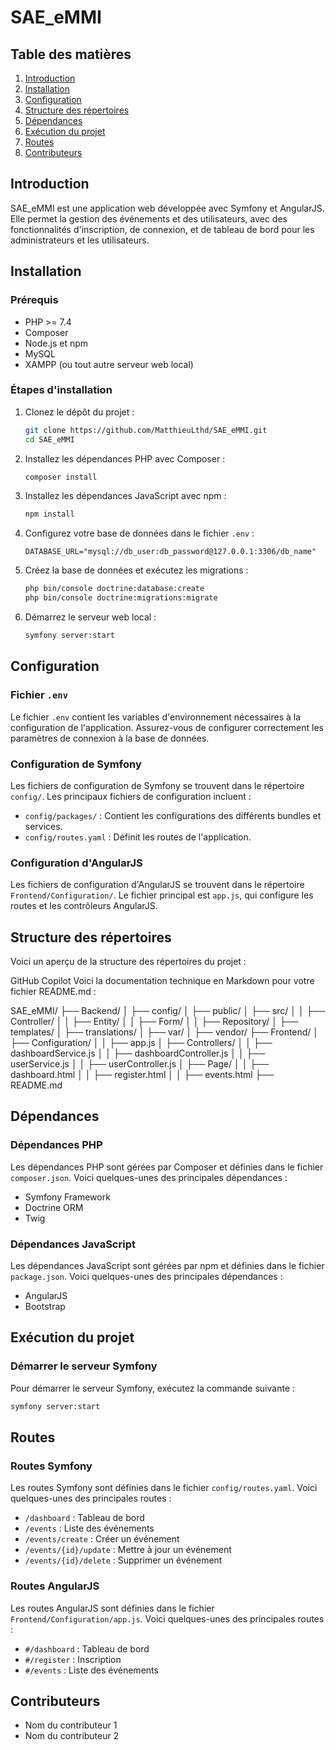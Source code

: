 # SAE_eMMI

## Table des matières

1. [Introduction](#introduction)
2. [Installation](#installation)
3. [Configuration](#configuration)
4. [Structure des répertoires](#structure-des-répertoires)
5. [Dépendances](#dépendances)
6. [Exécution du projet](#exécution-du-projet)
7. [Routes](#routes)
8. [Contributeurs](#contributeurs)

## Introduction

SAE_eMMI est une application web développée avec Symfony et AngularJS. Elle permet la gestion des événements et des utilisateurs, avec des fonctionnalités d'inscription, de connexion, et de tableau de bord pour les administrateurs et les utilisateurs.

## Installation

### Prérequis

- PHP >= 7.4
- Composer
- Node.js et npm
- MySQL
- XAMPP (ou tout autre serveur web local)

### Étapes d'installation

1. Clonez le dépôt du projet :

    ```bash
    git clone https://github.com/MatthieuLthd/SAE_eMMI.git
    cd SAE_eMMI
    ```

2. Installez les dépendances PHP avec Composer :

    ```bash
    composer install
    ```

3. Installez les dépendances JavaScript avec npm :

    ```bash
    npm install
    ```

4. Configurez votre base de données dans le fichier `.env` :

    ```dotenv
    DATABASE_URL="mysql://db_user:db_password@127.0.0.1:3306/db_name"
    ```

5. Créez la base de données et exécutez les migrations :

    ```bash
    php bin/console doctrine:database:create
    php bin/console doctrine:migrations:migrate
    ```

6. Démarrez le serveur web local :

    ```bash
    symfony server:start
    ```

## Configuration

### Fichier `.env`

Le fichier `.env` contient les variables d'environnement nécessaires à la configuration de l'application. Assurez-vous de configurer correctement les paramètres de connexion à la base de données.

### Configuration de Symfony

Les fichiers de configuration de Symfony se trouvent dans le répertoire `config/`. Les principaux fichiers de configuration incluent :

- `config/packages/` : Contient les configurations des différents bundles et services.
- `config/routes.yaml` : Définit les routes de l'application.

### Configuration d'AngularJS

Les fichiers de configuration d'AngularJS se trouvent dans le répertoire `Frontend/Configuration/`. Le fichier principal est `app.js`, qui configure les routes et les contrôleurs AngularJS.

## Structure des répertoires

Voici un aperçu de la structure des répertoires du projet :


GitHub Copilot
Voici la documentation technique en Markdown pour votre fichier README.md :

SAE_eMMI/
├── Backend/
│   ├── config/
│   ├── public/
│   ├── src/
│   │   ├── Controller/
│   │   ├── Entity/
│   │   ├── Form/
│   │   ├── Repository/
│   ├── templates/
│   ├── translations/
│   ├── var/
│   ├── vendor/
├── Frontend/
│   ├── Configuration/
│   │   ├── app.js
│   ├── Controllers/
│   │   ├── dashboardService.js
│   │   ├── dashboardController.js
│   │   ├── userService.js
│   │   ├── userController.js
│   ├── Page/
│   │   ├── dashboard.html
│   │   ├── register.html
│   │   ├── events.html
├── README.md





## Dépendances

### Dépendances PHP

Les dépendances PHP sont gérées par Composer et définies dans le fichier `composer.json`. Voici quelques-unes des principales dépendances :

- Symfony Framework
- Doctrine ORM
- Twig

### Dépendances JavaScript

Les dépendances JavaScript sont gérées par npm et définies dans le fichier `package.json`. Voici quelques-unes des principales dépendances :

- AngularJS
- Bootstrap

## Exécution du projet

### Démarrer le serveur Symfony

Pour démarrer le serveur Symfony, exécutez la commande suivante :

```bash
symfony server:start
```

## Routes

### Routes Symfony

Les routes Symfony sont définies dans le fichier `config/routes.yaml`. Voici quelques-unes des principales routes :

- `/dashboard` : Tableau de bord
- `/events` : Liste des événements
- `/events/create` : Créer un événement
- `/events/{id}/update` : Mettre à jour un événement
- `/events/{id}/delete` : Supprimer un événement

### Routes AngularJS

Les routes AngularJS sont définies dans le fichier `Frontend/Configuration/app.js`. Voici quelques-unes des principales routes :

- `#/dashboard` : Tableau de bord
- `#/register` : Inscription
- `#/events` : Liste des événements

## Contributeurs

- Nom du contributeur 1
- Nom du contributeur 2
